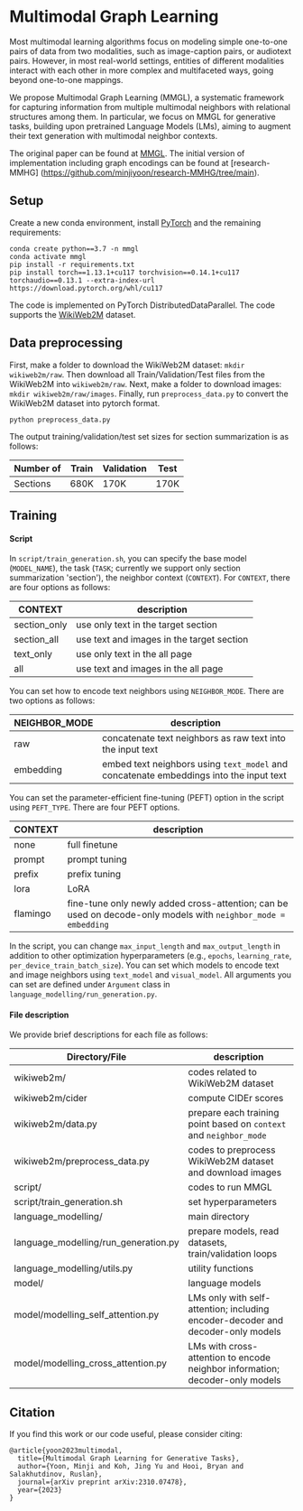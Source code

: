 # Multimodal Graph Learning

Most multimodal learning algorithms focus on modeling simple one-to-one pairs of data from two modalities, such as image-caption pairs, or audiotext pairs. However, in most real-world settings, entities of different modalities
interact with each other in more complex and multifaceted ways, going beyond one-to-one mappings.

We propose Multimodal Graph Learning (MMGL), a systematic framework for capturing information from multiple multimodal
neighbors with relational structures among them.
In particular, we focus on MMGL for generative tasks, building upon pretrained Language Models (LMs), aiming to
augment their text generation with multimodal neighbor contexts.

The original paper can be found at [MMGL](https://arxiv.org/pdf/2310.07478.pdf).
The initial version of implementation including graph encodings can be found at [research-MMHG] (https://github.com/minjiyoon/research-MMHG/tree/main). 

## Setup

Create a new conda environment, install [PyTorch](https://pytorch.org) and the remaining requirements:
```
conda create python==3.7 -n mmgl
conda activate mmgl
pip install -r requirements.txt
pip install torch==1.13.1+cu117 torchvision==0.14.1+cu117 torchaudio==0.13.1 --extra-index-url https://download.pytorch.org/whl/cu117
```
The code is implemented on PyTorch DistributedDataParallel.
The code supports the [WikiWeb2M](https://github.com/google-research-datasets/wit/blob/main/wikiweb2m.md) dataset.

## Data preprocessing

First, make a folder to download the WikiWeb2M dataset: `mkdir wikiweb2m/raw`.
Then download all Train/Validation/Test files from the WikiWeb2M into `wikiweb2m/raw`.
Next, make a folder to download images: `mkdir wikiweb2m/raw/images`.
Finally, run `preprocess_data.py` to convert the WikiWeb2M dataset into pytorch format.

```
python preprocess_data.py
```

The output training/validation/test set sizes for section summarization is as follows:

| Number of | Train | Validation | Test |
| ---- | ---- | ---- | ---- |
| Sections | 680K | 170K | 170K |

## Training

#### Script

In `script/train_generation.sh`, you can specify the base model (`MODEL_NAME`), the task (`TASK`; currently we support only section summarization 'section'), the neighbor context (`CONTEXT`).
For `CONTEXT`, there are four options as follows:

| CONTEXT | description |
| ---- | ---- |
| section_only | use only text in the target section |
| section_all | use text and images in the target section |
| text_only | use only text in the all page |
| all | use text and images in the all page |

You can set how to encode text neighbors using `NEIGHBOR_MODE`. There are two options as follows:

| NEIGHBOR_MODE | description |
| ---- | ---- |
| raw | concatenate text neighbors as raw text into the input text |
| embedding | embed text neighbors using `text_model` and concatenate embeddings into the input text |

You can set the parameter-efficient fine-tuning (PEFT) option in the script using `PEFT_TYPE`. There are four PEFT options.

| CONTEXT | description |
| ---- | ---- |
| none | full finetune |
| prompt | prompt tuning |
| prefix | prefix tuning |
| lora | LoRA |
| flamingo | fine-tune only newly added cross-attention; can be used on decode-only models with `neighbor_mode = embedding`|

In the script, you can change `max_input_length` and `max_output_length` in addition to other optimization hyperparameters (e.g., `epochs`, `learning_rate`, `per_device_train_batch_size`). 
You can set which models to encode text and image neighbors using `text_model` and `visual_model`.
All arguments you can set are defined under `Argument` class in `language_modelling/run_generation.py`.

#### File description

We provide brief descriptions for each file as follows:

| Directory/File | description |
| ---- | ---- |
| wikiweb2m/ | codes related to WikiWeb2M dataset |
| wikiweb2m/cider | compute CIDEr scores |
| wikiweb2m/data.py | prepare each training point based on `context` and `neighbor_mode` |
| wikiweb2m/preprocess_data.py | codes to preprocess WikiWeb2M dataset and download images |
| script/ | codes to run MMGL |
| script/train_generation.sh | set hyperparameters |
| language_modelling/ | main directory |
| language_modelling/run_generation.py | prepare models, read datasets, train/validation loops |
| language_modelling/utils.py | utility functions |
| model/ | language models |
| model/modelling_self_attention.py | LMs only with self-attention; including encoder-decoder and decoder-only models  |
| model/modelling_cross_attention.py | LMs with cross-attention to encode neighbor information; decoder-only models|

## Citation
If you find this work or our code useful, please consider citing:
```
@article{yoon2023multimodal,
  title={Multimodal Graph Learning for Generative Tasks},
  author={Yoon, Minji and Koh, Jing Yu and Hooi, Bryan and Salakhutdinov, Ruslan},
  journal={arXiv preprint arXiv:2310.07478},
  year={2023}
}
```
